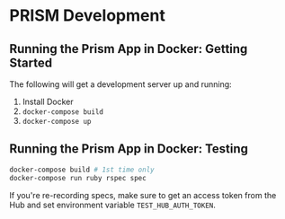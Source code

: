 # PRISM Development

## Running the Prism App in Docker: Getting Started
The following will get a development server up and running:

1) Install Docker
2) `docker-compose build`
3) `docker-compose up`


## Running the Prism App in Docker: Testing
```bash
docker-compose build # 1st time only
docker-compose run ruby rspec spec
```

If you're re-recording specs, make sure to get an access token from the Hub and
set environment variable `TEST_HUB_AUTH_TOKEN`.
